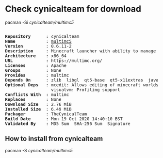 # Check cynicalteam for download

pacman -Si *cynicalteam/multimc5*

<div class="highlight"><pre class="highlight"><text>
<b>Repository</b>      : cynicalteam
<b>Name</b>            : <a href="../../x86_64/multimc5-0.6.11-2-x86_64.pkg.tar.zst">multimc5</a>
<b>Version</b>         : 0.6.11-2
<b>Description</b>     : Minecraft launcher with ability to manage multiple instances.
<b>Architecture</b>    : x86_64
<b>URL</b>             : https://multimc.org/
<b>Licenses</b>        : Apache
<b>Groups</b>          : None
<b>Provides</b>        : multimc
<b>Depends On</b>      : zlib  libgl  qt5-base  qt5-x11extras  java-runtime  qt5-svg  xorg-xrandr
<b>Optional Deps</b>   : mcedit: Allows editing of minecraft worlds
                  visualvm: Profiling support
<b>Conflicts With</b>  : multimc
<b>Replaces</b>        : None
<b>Download Size</b>   : 2.76 MiB
<b>Installed Size</b>  : 6.49 MiB
<b>Packager</b>        : TheCynicalTeam <wayne6324@gmail.com>
<b>Build Date</b>      : Mon 19 Oct 2020 14:40:10 BST
<b>Validated By</b>    : MD5 Sum  SHA-256 Sum  Signature
</text></pre></div>

## How to install from cynicalteam

pacman -S *cynicalteam/multimc5*
